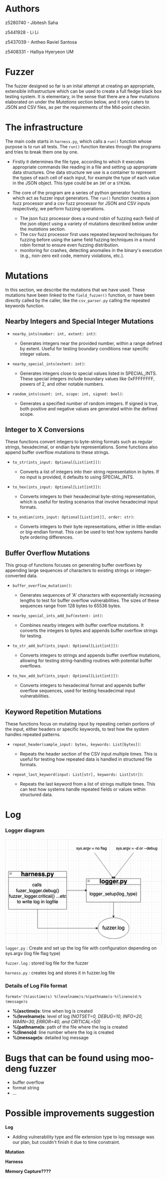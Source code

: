 # Authors
z5280740 - Jibitesh Saha

z5441928 - Li Li

z5437039 - Antheo Raviel Santosa

z5408331 - Halliya Hyeryeon UM

# Fuzzer

The fuzzer designed so far is an inital attempt at creating an appropriate, extensible infrastructure which can be used to create a full fledge black box testing system. It is elementary, in the sense that there are a few mutations elaborated on under the *Mutations* section below, and it only caters to JSON and CSV files, as per the requirements of the Mid-point checkin.

# The infrastructure

The main code starts in `harness.py`, which calls a `run()` function whose purpose is to run all tests. The `run()` function iterates through the programs and tries to break them one by one. 

* Firstly it determines the file type, according to which it executes appropriate commands like reading in a file and setting up appropriate data structures. One data structure we use is a container to represent the types of each cell of each input, for example the type of each value in the JSON object. This type could be an `INT` or a `STRING`.

* The core of the program are a series of python generator functions which act as fuzzer input generators. The `run()` function creates a json fuzz processor and a csv fuzz processor for JSON and CSV inputs respectively, we perform fuzzing operations.
   * The json fuzz processor does a round robin of fuzzing each field of the json object using a variety of mutations described below under the *mutations* section.
   * The csv fuzz processor first uses repeated keyword techniques for fuzzing before using the same field fuzzing techniques in a round robin format to ensure even fuzzing distribution.
   * monitoring for crashes, detecting anomalies in the binary's execution (e.g., non-zero exit code, memory violations, etc.).


# Mutations

In this section, we describe the mutations that we have used. These mutations have been linked to the `field_fuzzer()` function, or have been directly called by the caller, like the `csv_parser.py` calling the repeated keywords function.

## Nearby Integers and Special Integer Mutations

* `nearby_ints(number: int, extent: int)`:
    * Generates integers near the provided number, within a range defined by extent. Useful for testing boundary conditions near specific integer values.

* `nearby_special_ints(extent: int)`:
    * Generates integers close to special values listed in SPECIAL_INTS. These special integers include boundary values like 0xFFFFFFFF, powers of 2, and other notable numbers.

* `random_ints(count: int, scope: int, signed: bool)`:
    * Generates a specified number of random integers. If signed is true, both positive and negative values are generated within the defined scope.

## Integer to X Conversions

These functions convert integers to byte-string formats such as regular strings, hexadecimal, or endian byte representations. Some functions also append buffer overflow mutations to these strings.

* `to_str(ints_input: Optional[List[int]])`:
    * Converts a list of integers into their string representation in bytes. If no input is provided, it defaults to using SPECIAL_INTS.

* `to_hex(ints_input: Optional[List[int]])`:
    * Converts integers to their hexadecimal byte-string representation, which is useful for testing scenarios that involve hexadecimal input formats.

* `to_endian(ints_input: Optional[List[int]], order: str)`:
    * Converts integers to their byte representations, either in little-endian or big-endian format. This can be used to test how systems handle byte ordering differences.

## Buffer Overflow Mutations

This group of functions focuses on generating buffer overflows by appending large sequences of characters to existing strings or integer-converted data.

* `buffer_overflow_mutation()`:
    * Generates sequences of 'A' characters with exponentially increasing lengths to test for buffer overflow vulnerabilities. The sizes of these sequences range from 128 bytes to 65536 bytes.

* `nearby_special_ints_add_buf(extent: int)`:
    * Combines nearby integers with buffer overflow mutations. It converts the integers to bytes and appends buffer overflow strings for testing.

* `to_str_add_buf(ints_input: Optional[List[int]])`:
    * Converts integers to strings and appends buffer overflow mutations, allowing for testing string-handling routines with potential buffer overflows.

* `to_hex_add_buf(ints_input: Optional[List[int]])`:
    * Converts integers to hexadecimal format and appends buffer overflow sequences, used for testing hexadecimal input vulnerabilities.

## Keyword Repetition Mutations

These functions focus on mutating input by repeating certain portions of the input, either headers or specific keywords, to test how the system handles repeated patterns.

* `repeat_header(sample_input: bytes, keywords: List[bytes])`:
    * Repeats the header section of the CSV input multiple times. This is useful for testing how repeated data is handled in structured file formats.

* `repeat_last_keyword(input: List[str], keywords: List[str])`:
    * Repeats the last keyword from a list of strings multiple times. This can test how systems handle repeated fields or values within structured data.


# Log
### Logger diagram
![logger_diagram](./logger%20diagram.png)
`logger.py` : Create and set up the log file with configuration depending on sys.argv (log file flag type)

`fuzzer.log` : stored log file for the fuzzer

`harness.py` : creates log and stores it in fuzzer.log file

### Details of Log File format
```
format='(%(asctime)s) %(levelname)s:%(pathname)s-%(lineno)d:%(message)s
```
* **%(asctime)s**: time when log is created
* **%(levelname)s**: level of log _(NOTSET=0, DEBUG=10, INFO=20, WARN=30, ERROR=40, and CRITICAL=50)_
* **%(pathname)s**: path of the file where the log is created
* **%(lineno)d**: line number where the log is created
* **%(message)s**: detailed log message

# Bugs that can be found using moo-deng fuzzer
* buffer overflow
* format string
* ...

# Possible improvements suggestion
**Log**
* Adding vulnerability type and file extension type to log message was our plan, but couldn't finish it due to time constraint.

**Mutation**

**Harness**

**Memory Capture????**
